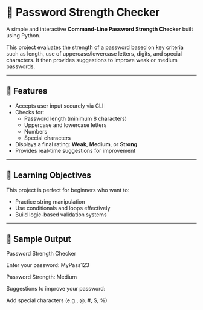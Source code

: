 # 🔐 Password Strength Checker

A simple and interactive **Command-Line Password Strength Checker** built using Python.

This project evaluates the strength of a password based on key criteria such as length, use of uppercase/lowercase letters, digits, and special characters. It then provides suggestions to improve weak or medium passwords.

---

## 📌 Features

- Accepts user input securely via CLI
- Checks for:
  - Password length (minimum 8 characters)
  - Uppercase and lowercase letters
  - Numbers
  - Special characters
- Displays a final rating: **Weak**, **Medium**, or **Strong**
- Provides real-time suggestions for improvement

---

## 🎯 Learning Objectives

This project is perfect for beginners who want to:
- Practice string manipulation
- Use conditionals and loops effectively
- Build logic-based validation systems

---

## 🧾 Sample Output

Password Strength Checker

Enter your password: MyPass123

Password Strength: Medium

 Suggestions to improve your password:

Add special characters (e.g., @, #, $, %)
